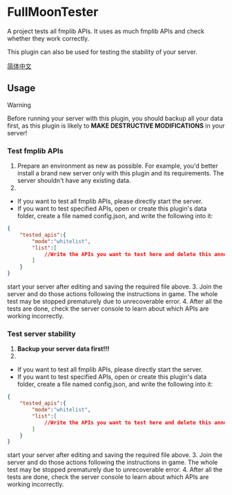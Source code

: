 # FullMoonTester
A project tests all fmplib APIs. It uses as much fmplib APIs and check whether they work correctly.

This plugin can also be used for testing the stability of your server. 

[简体中文](README_zh_cn.md)

## Usage

> [!WARNING]  
> Before running your server with this plugin, you should backup all your data first, as this plugin is likely to **MAKE DESTRUCTIVE MODIFICATIONS** in your server!

### Test fmplib APIs

1. Prepare an environment as new as possible. For example, you'd better install a brand new server only with this plugin and its requirements. The server shouldn't have any existing data. 
2. 
  - If you want to test all fmplib APIs, please directly start the server. 
  - If you want to test specified APIs, open or create this plugin's data folder, create a file named config.json, and write the following into it:
```json
{
    "tested_apis":{
        "mode":"whitelist",
        "list":[
            //Write the APIs you want to test here and delete this annotation-like text
        ]
    }
}
```
  start your server after editing and saving the required file above. 
3. Join the server and do those actions following the instructions in game. The whole test may be stopped prematurely due to unrecoverable error.
4. After all the tests are done, check the server console to learn about which APIs are working incorrectly. 

### Test server stability

1. **Backup your server data first!!!**
2. 
  - If you want to test all fmplib APIs, please directly start the server. 
  - If you want to test specified APIs, open or create this plugin's data folder, create a file named config.json, and write the following into it:
```json
{
    "tested_apis":{
        "mode":"whitelist",
        "list":[
            //Write the APIs you want to test here and delete this annotation-like text
        ]
    }
}
```
  start your server after editing and saving the required file above. 
3. Join the server and do those actions following the instructions in game. The whole test may be stopped prematurely due to unrecoverable error.
4. After all the tests are done, check the server console to learn about which APIs are working incorrectly. 